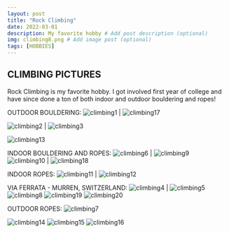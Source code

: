 ```yaml
---
layout: post
title: "Rock Climbing"
date: 2022-03-01
description: My favorite hobby # Add post description (optional)
img: climbing8.png # Add image post (optional)
tags: [HOBBIES]
---
```


## CLIMBING PICTURES
Rock Climbing is my favorite hobby. I got involved first year of college and have since done a ton of both indoor and outdoor bouldering and ropes!

OUTDOOR BOULDERING:
![climbing1](http://natgrrl.github.io/assets/img/climbing1.JPG) | ![climbing17](http://natgrrl.github.io/assets/img/climbing17.png)


![climbing2](http://natgrrl.github.io/assets/img/climbing2.png) | ![climbing3](http://natgrrl.github.io/assets/img/climbing3.png)

![climbing13](http://natgrrl.github.io/assets/img/climbing13.png)


INDOOR BOULDERING AND ROPES:
![climbing6](http://natgrrl.github.io/assets/img/climbing6.png) | ![climbing9](http://natgrrl.github.io/assets/img/climbing9.png)
![climbing10](http://natgrrl.github.io/assets/img/climbing10.png) | ![climbing18](http://natgrrl.github.io/assets/img/climbing18.png)

INDOOR ROPES:
![climbing11](http://natgrrl.github.io/assets/img/climbing11.png) | ![climbing12](http://natgrrl.github.io/assets/img/climbing12.png)

VIA FERRATA - MURREN, SWITZERLAND:
![climbing4](http://natgrrl.github.io/assets/img/climbing4.png) | ![climbing5](http://natgrrl.github.io/assets/img/climbing5.png)
![climbing8](http://natgrrl.github.io/assets/img/climbing8.png)
![climbing19](http://natgrrl.github.io/assets/img/climbing19.png)
![climbing20](http://natgrrl.github.io/assets/img/climbing20.png)

OUTDOOR ROPES:
![climbing7](http://natgrrl.github.io/assets/img/climbing7.png)






![climbing14](http://natgrrl.github.io/assets/img/climbing14.png)
![climbing15](http://natgrrl.github.io/assets/img/climbing15.png)
![climbing16](http://natgrrl.github.io/assets/img/climbing16.png)



